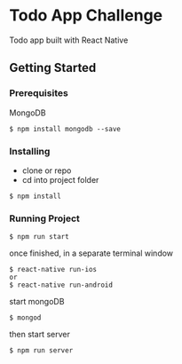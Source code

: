 # Todo App Challenge
Todo app built with React Native

## Getting Started

### Prerequisites
MongoDB
```
$ npm install mongodb --save
```

### Installing
- clone or repo
- cd into project folder

```
$ npm install
```

### Running Project

```
$ npm run start
```

once finished, in a separate terminal window

```
$ react-native run-ios
or
$ react-native run-android
```

start mongoDB

```
$ mongod
```

then start server

```
$ npm run server
```
